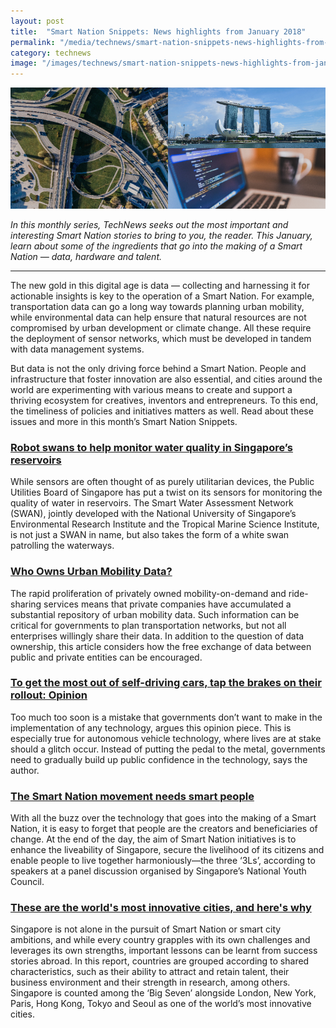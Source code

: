 ```yaml
---
layout: post
title:  "Smart Nation Snippets: News highlights from January 2018"
permalink: "/media/technews/smart-nation-snippets-news-highlights-from-january-2018"
category: technews
image: "/images/technews/smart-nation-snippets-news-highlights-from-january-2018-part-1.png"
---
```


![Smart Nation Snippets: News highlights from January 2018](/images/technews/smart-nation-snippets-news-highlights-from-january-2018-part-1.png)

*In this monthly series, TechNews seeks out the most important and interesting Smart Nation stories to bring to you, the reader. This January, learn about some of the ingredients that go into the making of a Smart Nation — data, hardware and talent.*

---

The new gold in this digital age is data — collecting and harnessing it for actionable insights is key to the operation of a Smart Nation. For example, transportation data can go a long way towards planning urban mobility, while environmental data can help ensure that natural resources are not compromised by urban development or climate change. All these require the deployment of sensor networks, which must be developed in tandem with data management systems.

But data is not the only driving force behind a Smart Nation. People and infrastructure that foster innovation are also essential, and cities around the world are experimenting with various means to create and support a thriving ecosystem for creatives, inventors and entrepreneurs. To this end, the timeliness of policies and initiatives matters as well. Read about these issues and more in this month’s Smart Nation Snippets.

### **[Robot swans to help monitor water quality in Singapore’s reservoirs](https://www.channelnewsasia.com/news/singapore/robot-swans-reservoirs-monitor-water-quality-pub-9861686)**
While sensors are often thought of as purely utilitarian devices, the Public Utilities Board of Singapore has put a twist on its sensors for monitoring the quality of water in reservoirs. The Smart Water Assessment Network (SWAN), jointly developed with the National University of Singapore’s Environmental Research Institute and the Tropical Marine Science Institute, is not just a SWAN in name, but also takes the form of a white swan patrolling the waterways.

### **[Who Owns Urban Mobility Data?](https://www.citylab.com/transportation/2018/01/who-owns-urban-mobility-data/549845/)**
The rapid proliferation of privately owned mobility-on-demand and ride-sharing services means that private companies have accumulated a substantial repository of urban mobility data. Such information can be critical for governments to plan transportation networks, but not all enterprises willingly share their data. In addition to the question of data ownership, this article considers how the free exchange of data between public and private entities can be encouraged.

### **[To get the most out of self-driving cars, tap the brakes on their rollout: Opinion](https://theconversation.com/to-get-the-most-out-of-self-driving-cars-tap-the-brakes-on-their-rollout-88444)**
Too much too soon is a mistake that governments don’t want to make in the implementation of any technology, argues this opinion piece. This is especially true for autonomous vehicle technology, where lives are at stake should a glitch occur. Instead of putting the pedal to the metal, governments need to gradually build up public confidence in the technology, says the author.

### **[The Smart Nation movement needs smart people](https://www.tech.gov.sg/TechNews/Opinions/2018/01/The-Smart-Nation-movement-needs-smart-people)**
With all the buzz over the technology that goes into the making of a Smart Nation, it is easy to forget that people are the creators and beneficiaries of change. At the end of the day, the aim of Smart Nation initiatives is to enhance the liveability of Singapore, secure the livelihood of its citizens and enable people to live together harmoniously—the three ‘3Ls’, according to speakers at a panel discussion organised by Singapore’s National Youth Council.

### **[These are the world's most innovative cities, and here's why](https://www.weforum.org/agenda/2018/01/worlds-most-innovative-cities-jll)**
Singapore is not alone in the pursuit of Smart Nation or smart city ambitions, and while every country grapples with its own challenges and leverages its own strengths, important lessons can be learnt from success stories abroad. In this report, countries are grouped according to shared characteristics, such as their ability to attract and retain talent, their business environment and their strength in research, among others. Singapore is counted among the ‘Big Seven’ alongside London, New York, Paris, Hong Kong, Tokyo and Seoul as one of the world’s most innovative cities.
